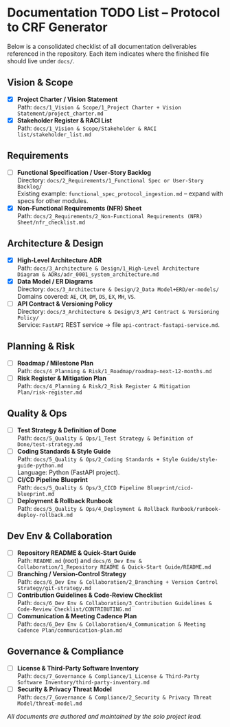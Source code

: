 # Documentation TODO List – Protocol to CRF Generator

Below is a consolidated checklist of all documentation deliverables referenced in the repository. Each item indicates where the finished file should live under `docs/`.

## Vision & Scope
- [x] **Project Charter / Vision Statement**  
  Path: `docs/1_Vision & Scope/1_Project Charter + Vision Statement/project_charter.md`
- [x] **Stakeholder Register & RACI List**  
  Path: `docs/1_Vision & Scope/Stakeholder & RACI list/stakeholder_list.md`

## Requirements
- [ ] **Functional Specification / User‑Story Backlog**  
  Directory: `docs/2_Requirements/1_Functional Spec or User-Story Backlog/`  
  Existing example: `functional_spec_protocol_ingestion.md` – expand with specs for other modules.
- [x] **Non‑Functional Requirements (NFR) Sheet**  
  Path: `docs/2_Requirements/2_Non-Functional Requirements (NFR) Sheet/nfr_checklist.md`

## Architecture & Design
- [x] **High‑Level Architecture ADR**  
  Path: `docs/3_Architecture & Design/1_High-Level Architecture Diagram & ADRs/adr_0001_system_architecture.md`
- [x] **Data Model / ER Diagrams**  
  Directory: `docs/3_Architecture & Design/2_Data Model+ERD/er-models/`  
  Domains covered: `AE`, `CM`, `DM`, `DS`, `EX`, `MH`, `VS`.
- [ ] **API Contract & Versioning Policy**  
  Directory: `docs/3_Architecture & Design/3_API Contract & Versioning Policy/`  
  Service: `FastAPI` REST service → file `api-contract-fastapi-service.md`.
## Planning & Risk
- [ ] **Roadmap / Milestone Plan**  
  Path: `docs/4_Planning & Risk/1_Roadmap/roadmap-next-12-months.md`
- [ ] **Risk Register & Mitigation Plan**  
  Path: `docs/4_Planning & Risk/2_Risk Register & Mitigation Plan/risk-register.md`

## Quality & Ops
- [ ] **Test Strategy & Definition of Done**  
  Path: `docs/5_Quality & Ops/1_Test Strategy & Definition of Done/test-strategy.md`
- [ ] **Coding Standards & Style Guide**  
  Path: `docs/5_Quality & Ops/2_Coding Standards + Style Guide/style-guide-python.md`  
  Language: Python (FastAPI project).
- [ ] **CI/CD Pipeline Blueprint**  
  Path: `docs/5_Quality & Ops/3_CICD Pipeline Blueprint/cicd-blueprint.md`
- [ ] **Deployment & Rollback Runbook**  
  Path: `docs/5_Quality & Ops/4_Deployment & Rollback Runbook/runbook-deploy-rollback.md`

## Dev Env & Collaboration
- [ ] **Repository README & Quick‑Start Guide**  
  Path: `README.md` (root) and `docs/6_Dev Env & Collaboration/1_Repository README & Quick-Start Guide/README.md`
- [ ] **Branching / Version-Control Strategy**  
  Path: `docs/6_Dev Env & Collaboration/2_Branching + Version Control Strategy/git-strategy.md`
- [ ] **Contribution Guidelines & Code‑Review Checklist**  
  Path: `docs/6_Dev Env & Collaboration/3_Contribution Guidelines & Code-Review Checklist/CONTRIBUTING.md`
- [ ] **Communication & Meeting Cadence Plan**  
  Path: `docs/6_Dev Env & Collaboration/4_Communication & Meeting Cadence Plan/communication-plan.md`

## Governance & Compliance
- [ ] **License & Third‑Party Software Inventory**  
  Path: `docs/7_Governance & Compliance/1_License & Third-Party Software Inventory/third-party-inventory.md`
- [ ] **Security & Privacy Threat Model**  
  Path: `docs/7_Governance & Compliance/2_Security & Privacy Threat Model/threat-model.md`

_All documents are authored and maintained by the solo project lead._
